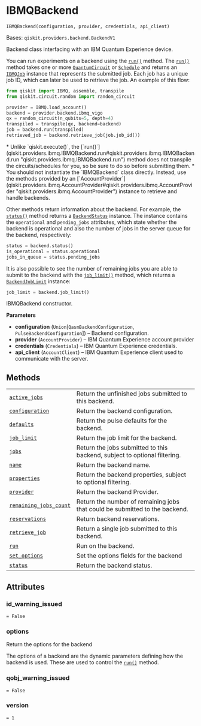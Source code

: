 # IBMQBackend

<span id="undefined" />

`IBMQBackend(configuration, provider, credentials, api_client)`

Bases: `qiskit.providers.backend.BackendV1`

Backend class interfacing with an IBM Quantum Experience device.

You can run experiments on a backend using the [`run()`](qiskit.providers.ibmq.IBMQBackend.run#qiskit.providers.ibmq.IBMQBackend.run "qiskit.providers.ibmq.IBMQBackend.run") method. The [`run()`](qiskit.providers.ibmq.IBMQBackend.run#qiskit.providers.ibmq.IBMQBackend.run "qiskit.providers.ibmq.IBMQBackend.run") method takes one or more [`QuantumCircuit`](qiskit.circuit.QuantumCircuit#qiskit.circuit.QuantumCircuit "qiskit.circuit.QuantumCircuit") or [`Schedule`](qiskit.pulse.Schedule#qiskit.pulse.Schedule "qiskit.pulse.Schedule") and returns an [`IBMQJob`](qiskit.providers.ibmq.job.IBMQJob#qiskit.providers.ibmq.job.IBMQJob "qiskit.providers.ibmq.job.IBMQJob") instance that represents the submitted job. Each job has a unique job ID, which can later be used to retrieve the job. An example of this flow:

```python
from qiskit import IBMQ, assemble, transpile
from qiskit.circuit.random import random_circuit

provider = IBMQ.load_account()
backend = provider.backend.ibmq_vigo
qx = random_circuit(n_qubits=5, depth=4)
transpiled = transpile(qx, backend=backend)
job = backend.run(transpiled)
retrieved_job = backend.retrieve_job(job.job_id())
```

<Admonition title="Note" type="note">
  *   Unlike `qiskit.execute()`, the [`run()`](qiskit.providers.ibmq.IBMQBackend.run#qiskit.providers.ibmq.IBMQBackend.run "qiskit.providers.ibmq.IBMQBackend.run") method does not transpile the circuits/schedules for you, so be sure to do so before submitting them.
  *   You should not instantiate the `IBMQBackend` class directly. Instead, use the methods provided by an [`AccountProvider`](qiskit.providers.ibmq.AccountProvider#qiskit.providers.ibmq.AccountProvider "qiskit.providers.ibmq.AccountProvider") instance to retrieve and handle backends.
</Admonition>

Other methods return information about the backend. For example, the [`status()`](qiskit.providers.ibmq.IBMQBackend.status#qiskit.providers.ibmq.IBMQBackend.status "qiskit.providers.ibmq.IBMQBackend.status") method returns a [`BackendStatus`](qiskit.providers.models.BackendStatus#qiskit.providers.models.BackendStatus "qiskit.providers.models.BackendStatus") instance. The instance contains the `operational` and `pending_jobs` attributes, which state whether the backend is operational and also the number of jobs in the server queue for the backend, respectively:

```python
status = backend.status()
is_operational = status.operational
jobs_in_queue = status.pending_jobs
```

It is also possible to see the number of remaining jobs you are able to submit to the backend with the [`job_limit()`](qiskit.providers.ibmq.IBMQBackend.job_limit#qiskit.providers.ibmq.IBMQBackend.job_limit "qiskit.providers.ibmq.IBMQBackend.job_limit") method, which returns a [`BackendJobLimit`](qiskit.providers.ibmq.BackendJobLimit#qiskit.providers.ibmq.BackendJobLimit "qiskit.providers.ibmq.BackendJobLimit") instance:

```python
job_limit = backend.job_limit()
```

IBMQBackend constructor.

**Parameters**

*   **configuration** (`Union`\[`QasmBackendConfiguration`, `PulseBackendConfiguration`]) – Backend configuration.
*   **provider** (`AccountProvider`) – IBM Quantum Experience account provider
*   **credentials** (`Credentials`) – IBM Quantum Experience credentials.
*   **api\_client** (`AccountClient`) – IBM Quantum Experience client used to communicate with the server.

## Methods

|                                                                                                                                                                                                  |                                                                             |
| ------------------------------------------------------------------------------------------------------------------------------------------------------------------------------------------------ | --------------------------------------------------------------------------- |
| [`active_jobs`](qiskit.providers.ibmq.IBMQBackend.active_jobs#qiskit.providers.ibmq.IBMQBackend.active_jobs "qiskit.providers.ibmq.IBMQBackend.active_jobs")                                     | Return the unfinished jobs submitted to this backend.                       |
| [`configuration`](qiskit.providers.ibmq.IBMQBackend.configuration#qiskit.providers.ibmq.IBMQBackend.configuration "qiskit.providers.ibmq.IBMQBackend.configuration")                             | Return the backend configuration.                                           |
| [`defaults`](qiskit.providers.ibmq.IBMQBackend.defaults#qiskit.providers.ibmq.IBMQBackend.defaults "qiskit.providers.ibmq.IBMQBackend.defaults")                                                 | Return the pulse defaults for the backend.                                  |
| [`job_limit`](qiskit.providers.ibmq.IBMQBackend.job_limit#qiskit.providers.ibmq.IBMQBackend.job_limit "qiskit.providers.ibmq.IBMQBackend.job_limit")                                             | Return the job limit for the backend.                                       |
| [`jobs`](qiskit.providers.ibmq.IBMQBackend.jobs#qiskit.providers.ibmq.IBMQBackend.jobs "qiskit.providers.ibmq.IBMQBackend.jobs")                                                                 | Return the jobs submitted to this backend, subject to optional filtering.   |
| [`name`](qiskit.providers.ibmq.IBMQBackend.name#qiskit.providers.ibmq.IBMQBackend.name "qiskit.providers.ibmq.IBMQBackend.name")                                                                 | Return the backend name.                                                    |
| [`properties`](qiskit.providers.ibmq.IBMQBackend.properties#qiskit.providers.ibmq.IBMQBackend.properties "qiskit.providers.ibmq.IBMQBackend.properties")                                         | Return the backend properties, subject to optional filtering.               |
| [`provider`](qiskit.providers.ibmq.IBMQBackend.provider#qiskit.providers.ibmq.IBMQBackend.provider "qiskit.providers.ibmq.IBMQBackend.provider")                                                 | Return the backend Provider.                                                |
| [`remaining_jobs_count`](qiskit.providers.ibmq.IBMQBackend.remaining_jobs_count#qiskit.providers.ibmq.IBMQBackend.remaining_jobs_count "qiskit.providers.ibmq.IBMQBackend.remaining_jobs_count") | Return the number of remaining jobs that could be submitted to the backend. |
| [`reservations`](qiskit.providers.ibmq.IBMQBackend.reservations#qiskit.providers.ibmq.IBMQBackend.reservations "qiskit.providers.ibmq.IBMQBackend.reservations")                                 | Return backend reservations.                                                |
| [`retrieve_job`](qiskit.providers.ibmq.IBMQBackend.retrieve_job#qiskit.providers.ibmq.IBMQBackend.retrieve_job "qiskit.providers.ibmq.IBMQBackend.retrieve_job")                                 | Return a single job submitted to this backend.                              |
| [`run`](qiskit.providers.ibmq.IBMQBackend.run#qiskit.providers.ibmq.IBMQBackend.run "qiskit.providers.ibmq.IBMQBackend.run")                                                                     | Run on the backend.                                                         |
| [`set_options`](qiskit.providers.ibmq.IBMQBackend.set_options#qiskit.providers.ibmq.IBMQBackend.set_options "qiskit.providers.ibmq.IBMQBackend.set_options")                                     | Set the options fields for the backend                                      |
| [`status`](qiskit.providers.ibmq.IBMQBackend.status#qiskit.providers.ibmq.IBMQBackend.status "qiskit.providers.ibmq.IBMQBackend.status")                                                         | Return the backend status.                                                  |

## Attributes

<span id="undefined" />

### id\_warning\_issued

`= False`

<span id="undefined" />

### options

Return the options for the backend

The options of a backend are the dynamic parameters defining how the backend is used. These are used to control the [`run()`](qiskit.providers.ibmq.IBMQBackend.run#qiskit.providers.ibmq.IBMQBackend.run "qiskit.providers.ibmq.IBMQBackend.run") method.

<span id="undefined" />

### qobj\_warning\_issued

`= False`

<span id="undefined" />

### version

`= 1`
